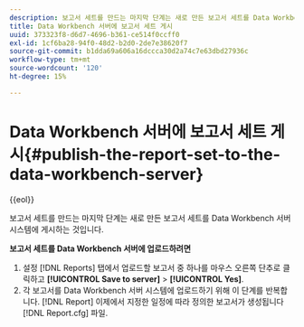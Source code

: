 ```yaml
---
description: 보고서 세트를 만드는 마지막 단계는 새로 만든 보고서 세트를 Data Workbench 서버 시스템에 게시하는 것입니다.
title: Data Workbench 서버에 보고서 세트 게시
uuid: 373323f8-d6d7-4696-b361-ce514f0ccff0
exl-id: 1cf6ba28-94f0-48d2-b2d0-2de7e38620f7
source-git-commit: b1dda69a606a16dccca30d2a74c7e63dbd27936c
workflow-type: tm+mt
source-wordcount: '120'
ht-degree: 15%

---
```


# Data Workbench 서버에 보고서 세트 게시{#publish-the-report-set-to-the-data-workbench-server}

{{eol}}

보고서 세트를 만드는 마지막 단계는 새로 만든 보고서 세트를 Data Workbench 서버 시스템에 게시하는 것입니다.

**보고서 세트를 Data Workbench 서버에 업로드하려면**

1. 설정 [!DNL Reports] 탭에서 업로드할 보고서 중 하나를 마우스 오른쪽 단추로 클릭하고 **[!UICONTROL Save to server]** > **[!UICONTROL Yes]**.
1. 각 보고서를 Data Workbench 서버 시스템에 업로드하기 위해 이 단계를 반복합니다.
   [!DNL Report] 이제에서 지정한 일정에 따라 정의한 보고서가 생성됩니다 [!DNL Report.cfg] 파일.
